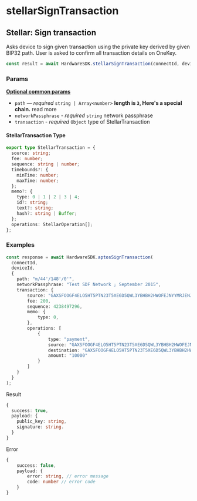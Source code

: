 # stellarSignTransaction

## Stellar: Sign transaction

Asks device to sign given transaction using the private key derived by given BIP32 path. User is asked to confirm all transaction details on OneKey.

```typescript
const result = await HardwareSDK.stellarSignTransaction(connectId, deviceId, params);
```

### Params

[**Optional common params**](../../common-params.md)

* `path` — _required_ `string | Array<number>` **length is `3`, Here's a special chain.** read more
* `networkPassphrase` - _required_ `string` network passphrase
* `transaction` - _required_ `Object` type of StellarTransaction

#### StellarTransaction Type

```typescript
export type StellarTransaction = {
  source: string;
  fee: number;
  sequence: string | number;
  timebounds?: {
    minTime: number;
    maxTime: number;
  };
  memo?: {
    type: 0 | 1 | 2 | 3 | 4;
    id?: string;
    text?: string;
    hash?: string | Buffer;
  };
  operations: StellarOperation[];
};
```

### Examples

```typescript
const response = await HardwareSDK.aptosSignTransaction(
  connectId,
  deviceId,
  {
    path: "m/44'/148'/0'",
    networkPassphrase: "Test SDF Network ; September 2015",
    transaction: {
        source: "GAXSFOOGF4ELO5HT5PTN23T5XE6D5QWL3YBHBH2HWOFEJNYYMRJENJR",
        fee: 200,
        sequence: 4238497296,
        memo: {
            type: 0,
        },
        operations: [
            {
                type: "payment",
                source: "GAXSFOOGF4ELO5HT5PTN23T5XE6D5QWL3YBHBH2HWOFEJNYYMRJENJR",
                destination: "GAXSFOOGF4ELO5HT5PTN23T5XE6D5QWL3YBHBH2HWOFEJNYYMRJENJR",
                amount: "10000"
            }
        ]
    }
  }
);
```

Result

```typescript
{
  success: true,
  payload: {
    public_key: string,
    signature: string.
  }
}
```

Error

```typescript
{
    success: false,
    payload: {
        error: string, // error message
        code: number // error code
    }
}
```
